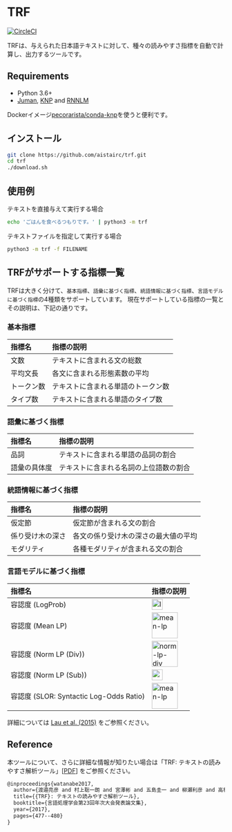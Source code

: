 # TRF

[![CircleCI](https://circleci.com/gh/aistairc/trf.svg?style=svg)](https://circleci.com/gh/aistairc/trf)

TRFは、与えられた日本語テキストに対して、種々の読みやすさ指標を自動で計算し、出力するツールです。

## Requirements

+ Python 3.6+
+ [Juman](http://nlp.ist.i.kyoto-u.ac.jp/index.php?JUMAN), [KNP](http://nlp.ist.i.kyoto-u.ac.jp/index.php?KNP) and [RNNLM](https://github.com/yandex/faster-rnnlm)

Dockerイメージ[pecorarista/conda-knp](https://cloud.docker.com/repository/docker/pecorarista/conda-knp/general)を使うと便利です。


## インストール

```bash
git clone https://github.com/aistairc/trf.git
cd trf
./download.sh
```

## 使用例

テキストを直接与えて実行する場合
```bash
echo 'ごはんを食べるつもりです。' | python3 -m trf
```

テキストファイルを指定して実行する場合
```bash
python3 -m trf -f FILENAME
```

## TRFがサポートする指標一覧
TRFは大きく分けて、`基本指標`、`語彙に基づく指標`、`統語情報に基づく指標`、`言語モデルに基づく指標`の4種類をサポートしています。
現在サポートしている指標の一覧とその説明は、下記の通りです。

### 基本指標

| 指標名 | 指標の説明 |
|:-----------|:-----------|
| 文数       | テキストに含まれる文の総数   |
| 平均文長   | 各文に含まれる形態素数の平均 |
| トークン数 | テキストに含まれる単語のトークン数 |
| タイプ数   | テキストに含まれる単語のタイプ数 |

### 語彙に基づく指標

| 指標名 | 指標の説明 |
|:-----------|:-----------|
| 品詞 | テキストに含まれる単語の品詞の割合 |
| 語彙の具体度 | テキストに含まれる名詞の上位語数の割合 |

### 統語情報に基づく指標

| 指標名 | 指標の説明 |
|:-----------|:-----------|
| 仮定節 | 仮定節が含まれる文の割合 |
| 係り受け木の深さ | 各文の係り受け木の深さの最大値の平均 |
| モダリティ | 各種モダリティが含まれる文の割合 |

### 言語モデルに基づく指標

| 指標名 | 指標の説明 |
|:-----------|:-----------|
| 容認度 (LogProb) | <img src="https://latex.codecogs.com/svg.latex?\tiny&space;\log&space;P_\text{model}&space;\left(\xi\right)" title="logprob" height="25px"/> |
| 容認度 (Mean LP) | <img src="https://latex.codecogs.com/svg.latex?\tiny&space;\frac{\log&space;P_\text{model}&space;\left(\xi\right)}{\text{length}\left(\xi\right)}" title="mean-lp" height="60px"/> |
| 容認度 (Norm LP (Div))  | <img src="https://latex.codecogs.com/svg.latex?\tiny&space;\frac{\log&space;P_\text{model}&space;\left(\xi\right)}{\log&space;P_\text{unigram}\left(\xi\right)}" title="norm-lp-div" height="60px"/> |
| 容認度 (Norm LP (Sub))  | <img src="https://latex.codecogs.com/svg.latex?\tiny&space;\log&space;P_\text{model}&space;\left(\xi\right)-\log&space;P_\text{unigram}\left(\xi\right)" title="norm-lp-sub" height="25px"/> |
| 容認度 (SLOR: Syntactic Log-Odds Ratio)  | <img src="https://latex.codecogs.com/svg.latex?\tiny&space;\frac{\log&space;P_\text{model}&space;\left(\xi\right)-\log&space;P_\text{unigram}\left(\xi\right)}{\text{length}\left(\xi\right)}" title="mean-lp" height="60px"/> |

詳細については [Lau et al. (2015)](https://aclanthology.coli.uni-saarland.de/papers/P15-1156/p15-1156) をご参照ください。

## Reference
本ツールについて、さらに詳細な情報が知りたい場合は「TRF: テキストの読みやすさ解析ツール」[[PDF](http://www.anlp.jp/proceedings/annual_meeting/2017/pdf_dir/P6-6.pdf)] をご参照ください。

```tex
@inproceedings{watanabe2017,
  author={渡邉亮彦 and 村上聡一朗 and 宮澤彬 and 五島圭一 and 柳瀬利彦 and 高村大也 and 宮尾祐介},
  title={{TRF}: テキストの読みやすさ解析ツール},
  booktitle={言語処理学会第23回年次大会発表論文集},
  year={2017},
  pages={477--480}
}
```
